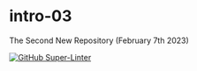 # intro-03
The Second New Repository (February 7th 2023)

[![GitHub Super-Linter](https://github.com/1AnthonyB1/intro-03/workflows/Lint%20Code%20Base/badge.svg)](https://github.com/marketplace/actions/super-linter)
